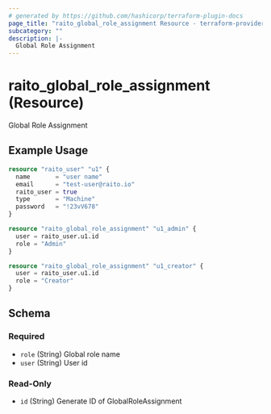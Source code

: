 ```yaml
---
# generated by https://github.com/hashicorp/terraform-plugin-docs
page_title: "raito_global_role_assignment Resource - terraform-provider-raito"
subcategory: ""
description: |-
  Global Role Assignment
---
```


# raito_global_role_assignment (Resource)

Global Role Assignment

## Example Usage

```terraform
resource "raito_user" "u1" {
  name       = "user name"
  email      = "test-user@raito.io"
  raito_user = true
  type       = "Machine"
  password   = "!23vV678"
}

resource "raito_global_role_assignment" "u1_admin" {
  user = raito_user.u1.id
  role = "Admin"
}

resource "raito_global_role_assignment" "u1_creator" {
  user = raito_user.u1.id
  role = "Creator"
}
```

<!-- schema generated by tfplugindocs -->
## Schema

### Required

- `role` (String) Global role name
- `user` (String) User id

### Read-Only

- `id` (String) Generate ID of GlobalRoleAssignment
